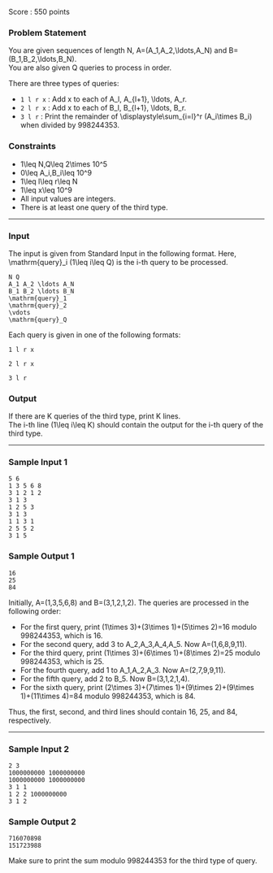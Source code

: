 Score : 550 points

### Problem Statement

You are given sequences of length N, A=(A\_1,A\_2,\ldots,A\_N) and B=(B\_1,B\_2,\ldots,B\_N).  
You are also given Q queries to process in order.

There are three types of queries:

* `1 l r x` : Add x to each of A\_l, A\_{l+1}, \ldots, A\_r.
* `2 l r x` : Add x to each of B\_l, B\_{l+1}, \ldots, B\_r.
* `3 l r` : Print the remainder of \displaystyle\sum\_{i=l}^r (A\_i\times B\_i) when divided by 998244353.

### Constraints

* 1\leq N,Q\leq 2\times 10^5
* 0\leq A\_i,B\_i\leq 10^9
* 1\leq l\leq r\leq N
* 1\leq x\leq 10^9
* All input values are integers.
* There is at least one query of the third type.

---

### Input

The input is given from Standard Input in the following format. Here, \mathrm{query}\_i (1\leq i\leq Q) is the i-th query to be processed.

```
N Q
A_1 A_2 \ldots A_N
B_1 B_2 \ldots B_N
\mathrm{query}_1
\mathrm{query}_2
\vdots
\mathrm{query}_Q
```

Each query is given in one of the following formats:

```
1 l r x
```

```
2 l r x
```

```
3 l r
```

### Output

If there are K queries of the third type, print K lines.  
The i-th line (1\leq i\leq K) should contain the output for the i-th query of the third type.

---

### Sample Input 1

```
5 6
1 3 5 6 8
3 1 2 1 2
3 1 3
1 2 5 3
3 1 3
1 1 3 1
2 5 5 2
3 1 5
```

### Sample Output 1

```
16
25
84
```

Initially, A=(1,3,5,6,8) and B=(3,1,2,1,2). The queries are processed in the following order:

* For the first query, print (1\times 3)+(3\times 1)+(5\times 2)=16 modulo 998244353, which is 16.
* For the second query, add 3 to A\_2,A\_3,A\_4,A\_5. Now A=(1,6,8,9,11).
* For the third query, print (1\times 3)+(6\times 1)+(8\times 2)=25 modulo 998244353, which is 25.
* For the fourth query, add 1 to A\_1,A\_2,A\_3. Now A=(2,7,9,9,11).
* For the fifth query, add 2 to B\_5. Now B=(3,1,2,1,4).
* For the sixth query, print (2\times 3)+(7\times 1)+(9\times 2)+(9\times 1)+(11\times 4)=84 modulo 998244353, which is 84.

Thus, the first, second, and third lines should contain 16, 25, and 84, respectively.

---

### Sample Input 2

```
2 3
1000000000 1000000000
1000000000 1000000000
3 1 1
1 2 2 1000000000
3 1 2
```

### Sample Output 2

```
716070898
151723988
```

Make sure to print the sum modulo 998244353 for the third type of query.